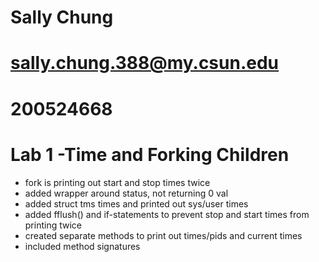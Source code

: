 # Sally Chung
# sally.chung.388@my.csun.edu
# 200524668
# Lab 1 -Time and Forking Children

- fork is printing out start and stop times twice
- added wrapper around status, not returning 0 val
- added struct tms times and printed out sys/user times
- added fflush() and if-statements to prevent stop and start times from printing twice
- created separate methods to print out times/pids and current times
- included method signatures
